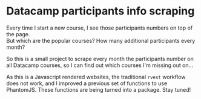# Datacamp participants info scraping

Every time I start a new course, I see those participants numbers on top of the page.  
But which are the popular courses? How many additional participants every month?

So this is a small project to scrape every month the participants number on all Datacamp courses, so I can find out which courses I'm missing out on...

As this is a Javascript rendered websites, the traditional `rvest` workflow does not work, and I improved a previous set of functions to use PhantomJS. These functions are being turned into a package. Stay tuned!
